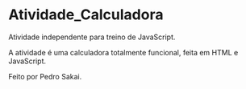 # Atividade_Calculadora
Atividade independente para treino de JavaScript.

A atividade é uma calculadora totalmente funcional, feita em HTML e JavaScript.

Feito por Pedro Sakai.

